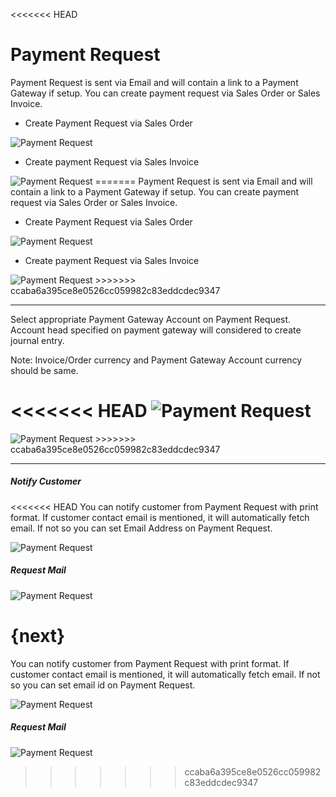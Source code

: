 <<<<<<< HEAD
# Payment Request

Payment Request is sent via Email and will contain a link to a Payment Gateway if setup. You can create payment request via Sales Order or Sales Invoice.

- Create Payment Request via Sales Order
<img class="screenshot" alt="Payment Request" src="/docs/assets/img/accounts/pr-from-so.png">

- Create payment Request via Sales Invoice
<img class="screenshot" alt="Payment Request" src="/docs/assets/img/accounts/pr-from-si.png">
=======
Payment Request is sent via Email and will contain a link to a Payment Gateway if setup. You can create payment request via Sales Order or Sales Invoice.

- Create Payment Request via Sales Order
<img class="screenshot" alt="Payment Request" src="{{docs_base_url}}/assets/img/accounts/pr-from-so.png">

- Create payment Request via Sales Invoice
<img class="screenshot" alt="Payment Request" src="{{docs_base_url}}/assets/img/accounts/pr-from-si.png">
>>>>>>> ccaba6a395ce8e0526cc059982c83eddcdec9347

---

Select appropriate Payment Gateway Account on Payment Request. Account head specified on payment gateway will 
considered to create journal entry. 

Note: Invoice/Order currency and Payment Gateway Account currency should be same.

<<<<<<< HEAD
<img class="screenshot" alt="Payment Request" src="/docs/assets/img/accounts/pr-details-1.png">
=======
<img class="screenshot" alt="Payment Request" src="{{docs_base_url}}/assets/img/accounts/pr-details-1.png">
>>>>>>> ccaba6a395ce8e0526cc059982c83eddcdec9347

---

##### Notify Customer
<<<<<<< HEAD
You can notify customer from Payment Request with print format. If customer contact email is mentioned, it will automatically fetch email. If not so you can set Email Address on Payment Request. 

<img class="screenshot" alt="Payment Request" src="/docs/assets/img/accounts/pr-details-2.png">

##### Request Mail
<img class="screenshot" alt="Payment Request" src="/docs/assets/img/accounts/pr-email.png">

{next}
=======
You can notify customer from Payment Request with print format. If customer contact email is mentioned, it will automatically fetch email. If not so you can set email id on Payment Request. 

<img class="screenshot" alt="Payment Request" src="{{docs_base_url}}/assets/img/accounts/pr-details-2.png">

##### Request Mail
<img class="screenshot" alt="Payment Request" src="{{docs_base_url}}/assets/img/accounts/pr-email.png">


>>>>>>> ccaba6a395ce8e0526cc059982c83eddcdec9347
